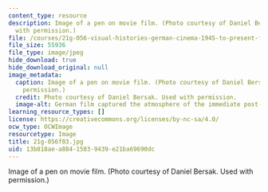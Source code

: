 ```yaml
---
content_type: resource
description: Image of a pen on movie film. (Photo courtesy of Daniel Bersak. Used
  with permission.)
file: /courses/21g-056-visual-histories-german-cinema-1945-to-present-fall-2003/13b818aea88415039439e21ba69690dc_21g-056f03.jpg
file_size: 55936
file_type: image/jpeg
hide_download: true
hide_download_original: null
image_metadata:
  caption: Image of a pen on movie film. (Photo courtesy of Daniel Bersak. Used with
    permission.)
  credit: Photo courtesy of Daniel Bersak. Used with permission.
  image-alt: German film captured the atmosphere of the immediate post-war years.
learning_resource_types: []
license: https://creativecommons.org/licenses/by-nc-sa/4.0/
ocw_type: OCWImage
resourcetype: Image
title: 21g-056f03.jpg
uid: 13b818ae-a884-1503-9439-e21ba69690dc
---
```

Image of a pen on movie film. (Photo courtesy of Daniel Bersak. Used with permission.)